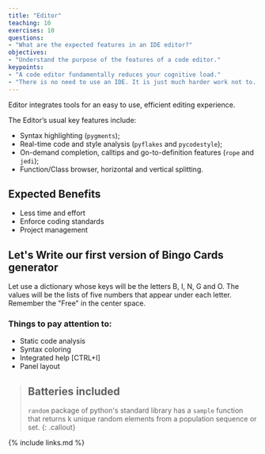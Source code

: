 ```yaml
---
title: "Editor"
teaching: 10
exercises: 10
questions:
- "What are the expected features in an IDE editor?"
objectives:
- "Understand the purpose of the features of a code editor."
keypoints:
- "A code editor fundamentally reduces your cognitive load."
- "There is no need to use an IDE. It is just much harder work not to. (David Arno, Stackoverflow)"
---
```


Editor integrates tools for an easy to use, efficient editing experience. 

The Editor’s usual key features include:

* Syntax highlighting (`pygments`); 
* Real-time code and style analysis (`pyflakes` and `pycodestyle`);
* On-demand completion, calltips and go-to-definition features (`rope` and `jedi`);
* Function/Class browser, horizontal and vertical splitting.

## Expected Benefits

* Less time and effort
* Enforce coding standards
* Project management

## Let's Write our first version of Bingo Cards generator

Let use a dictionary whose keys will be the letters B, I, N, G and O. The values will be the lists of five numbers that appear under each letter. Remember the "Free" in the center space.

### Things to pay attention to:

* Static code analysis
* Syntax coloring
* Integrated help [CTRL+I] 
* Panel layout

> ## Batteries included
> `random` package of python's standard library has a `sample` function that returns k unique random elements from a population sequence or set.
{: .callout}


{% include links.md %}

